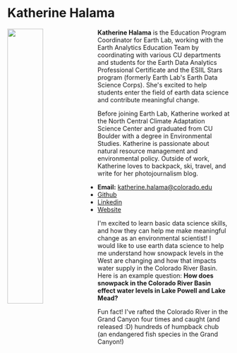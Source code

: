 # Katherine Halama
<img src="https://user-images.githubusercontent.com/119620298/224808998-c46205ac-6ff1-4936-86e8-4f3552c8f42e.jpg" align="left" width=
"40%" height="40%">

**Katherine Halama** is the Education Program Coordinator for Earth Lab, working with the Earth Analytics Education Team by coordinating with various CU departments and students for the Earth Data Analytics Professional Certificate and the ESIIL Stars program (formerly Earth Lab's Earth Data Science Corps). She's excited to help students enter the field of earth data science and contribute meaningful change.

Before joining Earth Lab, Katherine worked at the North Central Climate Adaptation Science Center and graduated from CU Boulder with a degree in Environmental Studies. Katherine is passionate about natural resource management and environmental policy. Outside of work, Katherine loves to backpack, ski, travel, and write for her photojournalism blog.

- **Email:** katherine.halama@colorado.edu
- <a href="https://github.com/kahalama" target="_blank">Github</a>
- <a href="https://www.linkedin.com/in/katherine-halama-b43356182/" target="_blank">Linkedin</a> 
- <a href="https://www.katherinehalama.com/" target="_blank">Website</a>

I'm excited to learn basic data science skills, and how they can help me make meaningful change as an environmental scientist! I would like to use earth data science to help me understand how snowpack levels in the West are changing and how that impacts water supply in the Colorado River Basin. Here is an example question:
**How does snowpack in the Colorado River Basin effect water levels in Lake Powell and Lake Mead?**

Fun fact! I've rafted the Colorado River in the Grand Canyon four times and caught (and released :D) hundreds of humpback chub (an endangered fish species in the Grand Canyon!)
